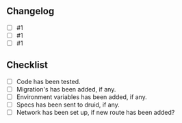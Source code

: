 ## Changelog

- [ ] #1
- [ ] #1
- [ ] #1

## Checklist

- [ ] Code has been tested.
- [ ] Migration's has been added, if any.
- [ ] Environment variables has been added, if any.
- [ ] Specs has been sent to druid, if any.
- [ ] Network has been set up, if new route has been added?
